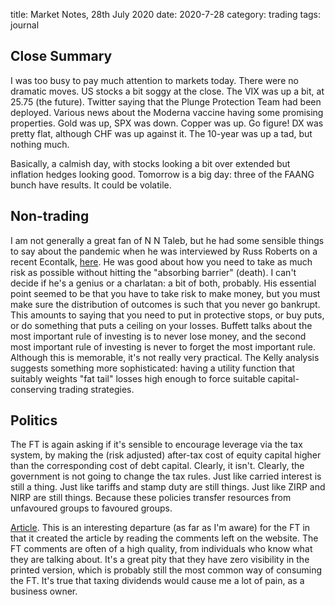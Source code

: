 title: Market Notes, 28th July 2020
date: 2020-7-28
category: trading
tags: journal


## Close Summary

I was too busy to pay much attention to markets today.
There were no dramatic moves. US stocks a bit soggy at the close. The VIX was up a bit, at 25.75 (the future).
Twitter saying that the Plunge Protection Team had been deployed. 
Various news about the Moderna vaccine having some promising properties.
Gold was up, SPX was down. Copper was up. Go figure!
DX was pretty flat, although CHF was up against it.
The 10-year was up a tad, but nothing much.

Basically, a calmish day, with stocks looking a bit over extended but inflation hedges looking good.
Tomorrow is a big day: three of the FAANG bunch have results. It could be volatile.

## Non-trading

I am not generally a great fan of N N Taleb, but he had some sensible things to say about the pandemic when he was interviewed by Russ Roberts on a recent Econtalk,  [here](https://www.econtalk.org/nassim-nicholas-taleb-on-the-pandemic/).
He was good about how you need to take as much risk as possible without hitting the "absorbing barrier" (death).
I can't decide if he's a genius or a charlatan: a bit of both, probably.
His essential point seemed to be that you have to take risk to make money, but you must make sure the distribution of outcomes is such that you never go bankrupt.
This amounts to saying that you need to put in protective stops, or buy puts, or do something that puts a ceiling on your losses.
Buffett talks about the most important rule of investing is to never lose money, and the second most important rule of investing is never to forget the most important rule.
Although this is memorable, it's not really very practical. 
The Kelly analysis suggests something more sophisticated: having a utility function that suitably weights "fat tail" losses high enough to force suitable capital-conserving trading strategies.

## Politics

The FT is again asking if it's sensible to encourage leverage via the tax system, by making the (risk adjusted) after-tax cost of equity capital higher than the corresponding cost of debt capital. Clearly, it isn't. Clearly, the government is not going to change the tax rules. 
Just like carried interest is still a thing.
Just like tariffs and stamp duty are still things.
Just like ZIRP and NIRP are still things. 
Because these policies transfer resources from unfavoured groups to favoured groups.




[Article](https://www.ft.com/content/46faa961-fff6-470a-9023-c6cc542ea3f0?desktop=true&segmentId=d8d3e364-5197-20eb-17cf-2437841d178a#myft:notification:instant-email:content). This is an interesting departure (as far as I'm aware) for the FT in that it created the article by reading the comments left on the website.
The FT comments are often of a high quality, from individuals who know what they are talking about.
It's a great pity that they have zero visibility in the printed version, which is probably still the most common way of consuming the FT.
It's true that taxing dividends would cause me a lot of pain, as a business owner.
